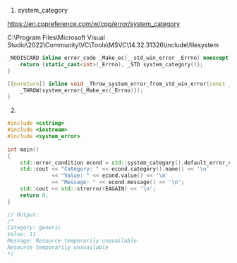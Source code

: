 1. system_category

https://en.cppreference.com/w/cpp/error/system_category

C:\Program Files\Microsoft Visual Studio\2022\Community\VC\Tools\MSVC\14.32.31326\include\filesystem

```cpp
_NODISCARD inline error_code _Make_ec(__std_win_error _Errno) noexcept { // make an error_code
    return {static_cast<int>(_Errno), _STD system_category()};
}

[[noreturn]] inline void _Throw_system_error_from_std_win_error(const __std_win_error _Errno) {
    _THROW(system_error{_Make_ec(_Errno)});
}
```

2.

```cpp
#include <cstring>
#include <iostream>
#include <system_error>
 
int main()
{
    std::error_condition econd = std::system_category().default_error_condition(EAGAIN);
    std::cout << "Category: " << econd.category().name() << '\n'
              << "Value: " << econd.value() << '\n'
              << "Message: " << econd.message() << '\n';
    std::cout << std::strerror(EAGAIN) << '\n';
    return 0;
}

// Output:
/*
Category: generic
Value: 11
Message: Resource temporarily unavailable
Resource temporarily unavailable
*/
```
